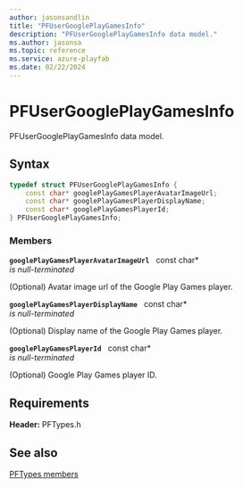 ```yaml
---
author: jasonsandlin
title: "PFUserGooglePlayGamesInfo"
description: "PFUserGooglePlayGamesInfo data model."
ms.author: jasonsa
ms.topic: reference
ms.service: azure-playfab
ms.date: 02/22/2024
---
```


# PFUserGooglePlayGamesInfo  

PFUserGooglePlayGamesInfo data model.  

## Syntax  
  
```cpp
typedef struct PFUserGooglePlayGamesInfo {  
    const char* googlePlayGamesPlayerAvatarImageUrl;  
    const char* googlePlayGamesPlayerDisplayName;  
    const char* googlePlayGamesPlayerId;  
} PFUserGooglePlayGamesInfo;  
```
  
### Members  
  
**`googlePlayGamesPlayerAvatarImageUrl`** &nbsp; const char*  
*is null-terminated*  
  
(Optional) Avatar image url of the Google Play Games player.
  
**`googlePlayGamesPlayerDisplayName`** &nbsp; const char*  
*is null-terminated*  
  
(Optional) Display name of the Google Play Games player.
  
**`googlePlayGamesPlayerId`** &nbsp; const char*  
*is null-terminated*  
  
(Optional) Google Play Games player ID.
  
  
## Requirements  
  
**Header:** PFTypes.h
  
## See also  
[PFTypes members](../pftypes_members.md)  

  
  
